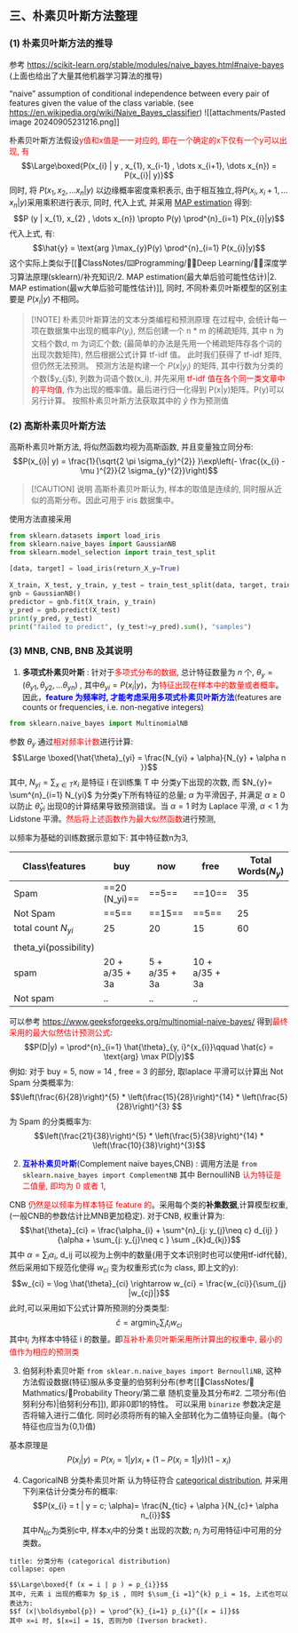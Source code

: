 ## 三、朴素贝叶斯方法整理
### (1) 朴素贝叶斯方法的推导
参考 https://scikit-learn.org/stable/modules/naive_bayes.html#naive-bayes (上面也给出了大量其他机器学习算法的推导)

“naive” assumption of conditional independence between every pair of features given the value of the class variable. (see https://en.wikipedia.org/wiki/Naive_Bayes_classifier) 
![[attachments/Pasted image 20240905231216.png]]

朴素贝叶斯方法假设<mark style="background: transparent; color: red">y值和x值是一一对应的, 即在一个确定的x下仅有一个y可以出现, 有</mark> 
$$\Large\boxed{P(x_{i} | y , x_{1},  x_{i-1} , \dots x_{i+1}, \dots  x_{n}) = P(x_{i}| y)}$$
同时, 将 $P (x_1, x_2, \dots  x_{n} | y)$ 以边缘概率密度乘积表示, 由于相互独立,将$P(x_i, x_i+1, \dots x_{n}| y )$采用乘积进行表示, 同时, 代入上式, 并采用 [MAP estimation](https://en.wikipedia.org/wiki/Maximum_a_posteriori_estimation) 得到: 
$$P (y | x_{1}, x_{2} , \dots x_{n})  \propto P(y) \prod^{n}_{i=1} P(x_{i}|y)$$
代入上式, 有:
$$\hat{y} = \text{arg }\max_{y}P(y) \prod^{n}_{i=1}  P(x_{i}|y)$$
这个实际上类似于[[📘ClassNotes/⌨️Programming/👨‍🎓Deep Learning/👨‍🎓深度学习算法原理(sklearn)/补充知识/2. MAP estimation(最大单后验可能性估计)|2. MAP estimation(最w大单后验可能性估计)]], 同时, 不同朴素贝叶斯模型的区别主要是 $P(x_i|y)$ 不相同。

> [!NOTE] 朴素贝叶斯算法的文本分类编程和预测原理
> 在过程中, 会统计每一项在数据集中出现的概率$P(y_i)$,  然后创建一个 n * m 的稀疏矩阵, 其中 n 为文档个数d, m 为词汇个数; (最简单的办法是先用一个稀疏矩阵存各个词的出现次数矩阵), 然后根据公式计算 tf-idf 值。
> 此时我们获得了 tf-idf 矩阵, 但仍然无法预测。
> 预测方法是构建一个 $P(x|y_i)$ 的矩阵, 其中行数为分类的个数($y_{j$), 列数为词语个数(x_i), 并先采用<mark style="background: transparent; color: red"> tf-idf 值在各个同一类文章中的平均值</mark>, 作为出现的概率值。最后进行归一化得到 P(x|y)矩阵。P(y)可以另行计算。
> 按照朴素贝叶斯方法获取其中的 $\hat{y}$ 作为预测值

### (2) 高斯朴素贝叶斯方法
高斯朴素贝叶斯方法, 将似然函数均视为高斯函数, 并且变量独立同分布:
$$P(x_{i}| y) = \frac{1}{\sqrt{2 \pi  \sigma_{y}^{2}} }\exp\left(- \frac{(x_{i} - \mu )^{2}}{2 \sigma_{y}^{2}}\right)$$

> [!CAUTION] 说明
> 高斯朴素贝叶斯认为, 样本的取值是连续的, 同时服从近似的高斯分布。因此可用于 iris 数据集中。

使用方法直接采用 
```python 
from sklearn.datasets import load_iris  
from sklearn.naive_bayes import GaussianNB  
from sklearn.model_selection import train_test_split  
  
[data, target] = load_iris(return_X_y=True)  
  
X_train, X_test, y_train, y_test = train_test_split(data, target, train_size= 0.8,test_size=0.2, random_state=0)  
gnb = GaussianNB()  
predictor = gnb.fit(X_train, y_train)  
y_pred = gnb.predict(X_test)
print(y_pred, y_test)
print("failed to predict", (y_test!=y_pred).sum(), "samples")
```

### (3) MNB, CNB, BNB 及其说明
1. **多项式朴素贝叶斯** : 针对于<mark style="background: transparent; color: red">多项式分布的数据</mark>, 总计特征数量为 $n$ 个, $\theta_{y}= (\theta_{y1}, \theta_{y2}, \dots  \theta_{yn})$ ,   其中$\theta_{yi} = P(x_{i}|y)$，为<mark style="background: transparent; color: red">特征出现在样本中的数量或者概率</mark>。因此，<b><mark style="background: transparent; color: blue">feature 为频率时, 才能考虑采用多项式朴素贝叶斯方法</mark></b>(features are counts or frequencies, i.e.  non-negative integers) 
```python 
from sklearn.naive_bayes import MultinomialNB
``` 
参数 $\theta_y$ 通过<mark style="background: transparent; color: red">相对频率计数</mark>进行计算: 
$$\Large \boxed{\hat{\theta}_{yi} = \frac{N_{yi} + \alpha}{N_{y} + \alpha n }}$$
其中, $N_{yi} = \sum_{x \in T} x_{i}$ 是特征 i 在训练集 T 中 分类y下出现的次数, 而 $N_{y}= \sum^{n}_{i=1} N_{yi}$ 为分类y下所有特征的总量; $\alpha$ 为平滑因子, 并满足 $\alpha \geq  0$ 以防止 $\hat{\theta}_{yi}$ 出现0的计算结果导致预测错误。当 $\alpha = 1$ 时为 Laplace 平滑, $\alpha < 1$ 为 Lidstone 平滑。<mark style="background: transparent; color: red">然后将上述函数作为最大似然函数</mark>进行预测,  

以频率为基础的训练数据示意如下: 其中特征数n为3, 

| Class\\features       | buy             | now           | free           | Total Words($N_y$) |
| --------------------- | --------------- | ------------- | -------------- | ------------------ |
| Spam                  | ==20  (N_yi)==      | ==5==             | ==10==             | 35                 |
| Not Spam              | ==5==               | ==15==            | ==5==              | 25                 |
| total count $N_{yi}$  | 25              | 20            | 15             | 60                 |
|                       |                 |               |                |                    |
| theta_yi(possibility) |                 |               |                |                    |
| spam                  | 20 +  a/35 + 3a | 5 + a/35 + 3a | 10 + a/35 + 3a |                    |
| Not spam              | ..              | ..            | ..             |                    |

可以参考 https://www.geeksforgeeks.org/multinomial-naive-bayes/ 得到<mark style="background: transparent; color: red">最终采用的最大似然估计预测公式</mark>:
$$P(D|y) = \prod^{n}_{i=1}   \hat{\theta}_{y, i}^{x_{i}}\qquad   \hat{c} = \text{arg} \max P(D|y)$$
例如: 对于 buy = 5, now = 14 , free = 3 的部分, 取laplace 平滑可以计算出 Not Spam 分类概率为:
$$\left(\frac{6}{28}\right)^{5} * \left(\frac{15}{28}\right)^{14} * \left(\frac{5}{28}\right)^{3} $$
为 Spam 的分类概率为:
$$\left(\frac{21}{38}\right)^{5} * \left(\frac{5}{38}\right)^{14}  * \left(\frac{10}{38}\right)^{3}$$

2. <b><mark style="background: transparent; color: blue">互补朴素贝叶斯</mark></b>(Complement naive bayes,CNB) : 
调用方法是 `from sklearn.naive_bayes import ComplementNB` 
其中 BernoulliNB <mark style="background: transparent; color: red">认为特征是二值量, 即均为 0 或者 1</mark>,

CNB <mark style="background: transparent; color: red">仍然是以频率为样本特征 feature 的</mark>。采用每个类的**补集数据**,计算模型权重, (一般CNB的参数估计比MNB更加稳定). 对于CNB, 权重计算为:
$$\hat{\theta}_{ci} = \frac{\alpha_{i}  + \sum^{n}_{j: y_{j}\neq c} d_{ij} }{\alpha + \sum_{j: y_{j}\neq c } \sum _{k}d_{kj}}$$
其中 $\alpha = \sum_{i} \alpha_{i}$, d_ij 可以视为上例中的数量(用于文本识别时也可以使用tf-idf代替), 然后采用如下规范化使得 $w_{ci}$ 变为权重形式(c为 class, 即上文的y):
$$w_{ci} = \log \hat{\theta}_{ci} \rightarrow  w_{ci} = \frac{w_{ci}}{\sum_{j} |w_{cj}|}$$
此时,可以采用如下公式计算所预测的分类类型:
$$\hat{c} = \text{arg} \min_{c} \sum_{i} t_{i} w_{ci}$$
其中$t_i$ 为样本中特征 i 的数量。即<mark style="background: transparent; color: red">互补朴素贝叶斯采用所计算出的权重中, 最小的值作为相应的预测类</mark>

3. 伯努利朴素贝叶斯
 `from sklear.n.naive_bayes import BernoulliNB`, 这种方法假设数据(特征)服从多变量的伯努利分布(参考[[📘ClassNotes/📐Mathmatics/🎣Probability Theory/第二章 随机变量及其分布#2. 二项分布(伯努利分布)|伯努利分布]]), 即非0即1的特性。
可以采用 `binarize` 参数决定是否将输入进行二值化. 同时必须将所有的输入全部转化为二值特征向量。(每个特征也应当为{0,1}值)

基本原理是
$$P(x_{i} |y) = P(x_{i} = 1 | y) x_{i} + (1 - P(x_{i} = 1| y)) (1 -x_{i})$$

4. CagoricalNB 分类朴素贝叶斯 
认为特征符合 [categorical distribution](https://en.wikipedia.org/wiki/Categorical_distribution), 并采用下列来估计分类分布的概率:
$$P(x_{i} = t | y = c; \alpha)=  \frac{N_{tic} + \alpha }{N_{c}+ \alpha n_{i}}$$
其中$N_{tic}$为类别c中, 样本$x_i$中的分类 t 出现的次数; $n_i$ 为可用特征i中可用的分类数。

`````ad-note
title: 分类分布 (categorical distribution)
collapse: open

$$\Large\boxed{f (x = i | p ) = p_{i}}$$
其中, 元素 i 出现的概率为 $p_i$ , 同时 $\sum_{i =1}^{k} p_i = 1$, 上式也可以表达为:
$$f (x|\boldsymbol{p}) = \prod^{k}_{i=1} p_{i}^{[x = i]}$$
其中 x=i 时, $[x=i] = 1$, 否则为0 (Iverson bracket). 
`````

